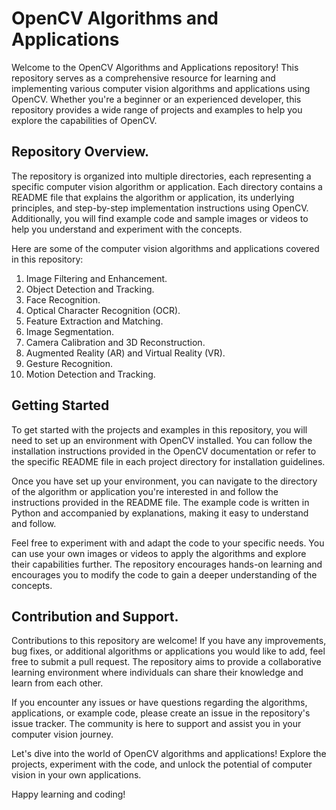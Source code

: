 # OpenCV Algorithms and Applications

Welcome to the OpenCV Algorithms and Applications repository! This repository serves as a comprehensive resource for learning and implementing various computer vision algorithms and applications using OpenCV. Whether you're a beginner or an experienced developer, this repository provides a wide range of projects and examples to help you explore the capabilities of OpenCV.

## Repository Overview.

The repository is organized into multiple directories, each representing a specific computer vision algorithm or application. Each directory contains a README file that explains the algorithm or application, its underlying principles, and step-by-step implementation instructions using OpenCV. Additionally, you will find example code and sample images or videos to help you understand and experiment with the concepts.

Here are some of the computer vision algorithms and applications covered in this repository:

1. Image Filtering and Enhancement.
2. Object Detection and Tracking.
3. Face Recognition.
4. Optical Character Recognition (OCR).
5. Feature Extraction and Matching.
6. Image Segmentation.
7. Camera Calibration and 3D Reconstruction.
8. Augmented Reality (AR) and Virtual Reality (VR).
9. Gesture Recognition.
10. Motion Detection and Tracking.

## Getting Started

To get started with the projects and examples in this repository, you will need to set up an environment with OpenCV installed. You can follow the installation instructions provided in the OpenCV documentation or refer to the specific README file in each project directory for installation guidelines.

Once you have set up your environment, you can navigate to the directory of the algorithm or application you're interested in and follow the instructions provided in the README file. The example code is written in Python and accompanied by explanations, making it easy to understand and follow.

Feel free to experiment with and adapt the code to your specific needs. You can use your own images or videos to apply the algorithms and explore their capabilities further. The repository encourages hands-on learning and encourages you to modify the code to gain a deeper understanding of the concepts.

## Contribution and Support.

Contributions to this repository are welcome! If you have any improvements, bug fixes, or additional algorithms or applications you would like to add, feel free to submit a pull request. The repository aims to provide a collaborative learning environment where individuals can share their knowledge and learn from each other.

If you encounter any issues or have questions regarding the algorithms, applications, or example code, please create an issue in the repository's issue tracker. The community is here to support and assist you in your computer vision journey.

Let's dive into the world of OpenCV algorithms and applications! Explore the projects, experiment with the code, and unlock the potential of computer vision in your own applications.

Happy learning and coding!
